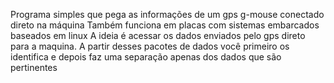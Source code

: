 Programa simples que pega as informações de um gps g-mouse conectado direto na máquina
Também funciona em placas com sistemas embarcados baseados em linux
A ideia é acessar os dados enviados pelo gps direto para a maquina. A partir desses pacotes de dados você primeiro os identifica e depois faz uma separação apenas
dos dados que são pertinentes
